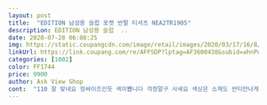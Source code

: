```yaml
---
layout: post 
title:  "EDITION 남성용 슬럽 포켓 반팔 티셔츠 NEA2TR1905" 
description: EDITION 남성용 슬럽  ..
date: 2020-07-28 06:08:25 
img: https://static.coupangcdn.com/image/retail/images/2020/03/17/16/8/e3017897-1c25-4b72-bad0-3e90c8713821.jpg 
linkUrl: https://link.coupang.com/re/AFFSDP?lptag=AF3600438&subid=ahnPublicAsk&pageKey=1370584642&itemId=2403135088&vendorItemId=70387431946&traceid=V0-113-05358560457db658 
categories: [1002] 
color: FF1744 
price: 9900 
author: Ask View Shop 
cont:  "110 잘 맞네요 정싸이즈인듯 색이쁩니다 걱정말구 사세요 색상은 소재도 싼티안나게 이쁩니다 똑같은 면티도 싼티나는거 있자나요 암튼 좋네요<br/>건조기돌릴라면 한치수더큰거주문하면 딱맞네요<br/>빠니까 목 부분이 줄어듭니다.<br/> .<br/> .<br/><br/>아 건조기돌리니 줄었어요 특히 기장이  참고하세요<br/>일단잘받앗어요<br/>처음엔 괜찮앗는데<br/>" 
---
```

